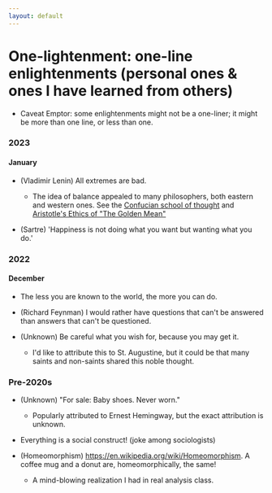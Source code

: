 ```yaml
---
layout: default
---
```


# One-lightenment: one-line enlightenments (personal ones & ones I have learned from others)
- Caveat Emptor: some enlightenments might not be a one-liner; it might be more than one line, or less than one.

### 2023
#### January
- (Vladimir Lenin) All extremes are bad.
	* The idea of balance appealed to many philosophers, both eastern and western ones. See the [Confucian school of thought](https://en.wikipedia.org/wiki/Doctrine_of_the_Mean) and [Aristotle's Ethics of "The Golden Mean"](https://plato.stanford.edu/entries/aristotle-ethics/)

- (Sartre) 'Happiness is not doing what you want but wanting what you do.'

### 2022
#### December
- The less you are known to the world, the more you can do.

- (Richard Feynman) I would rather have questions that can't be answered than answers that can't be questioned.

- (Unknown) Be careful what you wish for, because you may get it.
	* I'd like to attribute this to St. Augustine, but it could be that many saints and non-saints shared this noble thought.


### Pre-2020s
- (Unknown) "For sale: Baby shoes. Never worn."
	* Popularly attributed to Ernest Hemingway, but the exact attribution is unknown.

- Everything is a social construct! (joke among sociologists)

- (Homeomorphism) https://en.wikipedia.org/wiki/Homeomorphism. A coffee mug and a donut are, homeomorphically, the same!
	* A mind-blowing realization I had in real analysis class.
